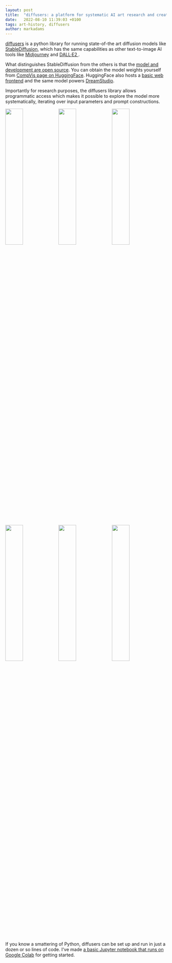 ```yaml
---
layout: post
title:  "diffusers: a platform for systematic AI art research and creative ideation"
date:   2022-08-10 11:39:03 +0100
tags: art-history, diffusers
author: markadams
---
```


[diffusers](https://github.com/huggingface/diffusers) is a python library for running state-of-the art diffusion models like [StableDiffusion](https://github.com/CompVis/stable-diffusion), which has the same capabilities as other text-to-image AI tools like [Midjourney](https://www.midjourney.com) and [DALL·E2 ](https://openai.com/dall-e-2/).

What distinguishes StableDiffusion from the others is that the [model and development are open source](https://stability.ai/blog/stable-diffusion-announcement). You can obtain the model weights yourself from [CompVis page on HuggingFace](https://huggingface.co/CompVis). HuggingFace also hosts a [basic web frontend](https://huggingface.co/spaces/stabilityai/stable-diffusion) and the same model powers [DreamStudio](http://dreamstudio.ai).

Importantly for research purposes, the diffusers library allows programmatic access which makes it possible to explore the model more systematically, iterating over input parameters and prompt constructions.

<img src="https://f000.backblazeb2.com/file/mja-static/latent/diffusers/the_depiction_of_melancholy_in_the_history_of_art-seed673558910-scale5-steps30-auto-20b11a49-5ae8-3a23-bd7b-67ba2205bc89.jpg"  height="33%" width="33%"/><img src="https://f000.backblazeb2.com/file/mja-static/latent/diffusers/the_depiction_of_melancholy_in_the_history_of_art-seed673558910-scale8-steps30-auto-20b11a49-5ae8-3a23-bd7b-67ba2205bc89.jpg"  height="33%" width="33%"/><img src="https://f000.backblazeb2.com/file/mja-static/latent/diffusers/the_depiction_of_melancholy_in_the_history_of_art-seed673558910-scale15-steps30-auto-20b11a49-5ae8-3a23-bd7b-67ba2205bc89.jpg" height="33%" width="33%"/>

<img src="https://f000.backblazeb2.com/file/mja-static/latent/diffusers/the_representation_of_rumination_in_the_history_of_art-seed673558910-scale5-steps30-auto-ae86b7b3-3a69-3c6b-bcb4-e9c6cc269019.jpg"  height="33%" width="33%"/><img src="https://f000.backblazeb2.com/file/mja-static/latent/diffusers/the_representation_of_rumination_in_the_history_of_art-seed673558910-scale8-steps30-auto-ae86b7b3-3a69-3c6b-bcb4-e9c6cc269019.jpg"  height="33%" width="33%"/><img src="https://f000.backblazeb2.com/file/mja-static/latent/diffusers/the_representation_of_rumination_in_the_history_of_art-seed673558910-scale15-steps30-auto-ae86b7b3-3a69-3c6b-bcb4-e9c6cc269019.jpg" height="33%" width="33%"/>

If you know a smattering of Python, diffusers can be set up and run in just a dozen or so lines of code. I've made [a basic Jupyter notebook that runs on Google Colab](https://colab.research.google.com/drive/1Z5Ibpgqe-LEWYzOAeqa8s-qFEhbXml--?usp=sharing) for getting started. 